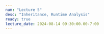 ```yaml
---
num: "Lecture 5"
desc: "Inheritance, Runtime Analysis"
ready: true
lecture_date: 2024-08-14 09:30:00.00-7:00
---
```

